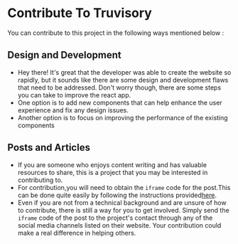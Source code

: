 # Contribute To Truvisory
You can contribute to this project in the following ways mentioned below :
## Design and Development
- Hey there! It's great that the developer was able to create the website so rapidly, but it sounds like there are some design and development flaws that need to be addressed. Don't worry though, there are some steps you can take to improve the react app.
- One option is to add new components that can help enhance the user experience and fix any design issues. 
- Another option is to focus on improving the performance of the existing components

## Posts and Articles
- If you are someone who enjoys content writing and has valuable resources to share, this is a project that you may be interested in contributing to.
- For contribution,you will need to obtain the `iframe` code for the post.This can be done quite easily by following the instructions provided[here](https://www.linkedin.com/help/linkedin/answer/86529/embed-content-from-the-linkedin-feed?lang=en).
- Even if you are not from a technical background and are unsure of how to contribute, there is still a way for you to get involved. Simply send the `iframe` code of the post to the project's contact through any of the social media channels listed on their website. Your contribution could make a real difference in helping others.
